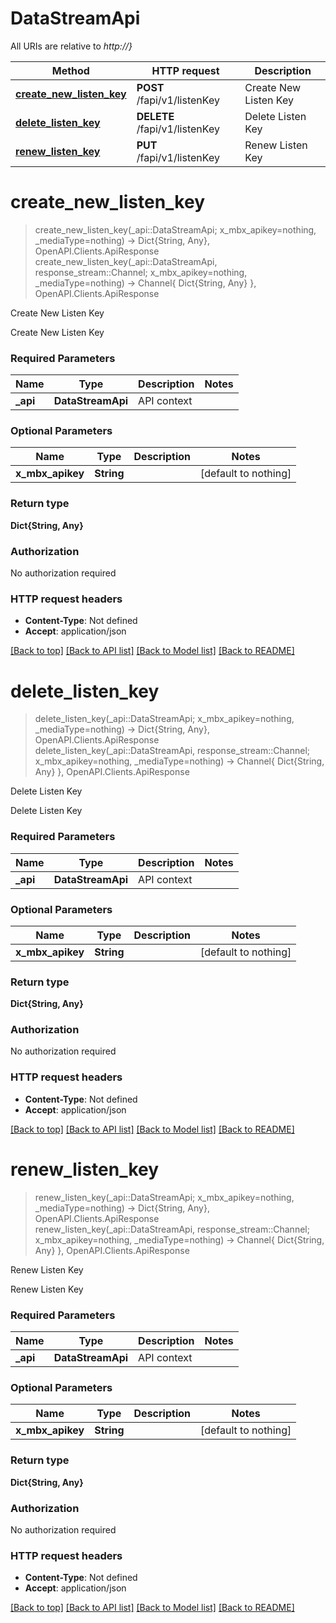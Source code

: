 # DataStreamApi

All URIs are relative to *http://}*

Method | HTTP request | Description
------------- | ------------- | -------------
[**create_new_listen_key**](DataStreamApi.md#create_new_listen_key) | **POST** /fapi/v1/listenKey | Create New Listen Key
[**delete_listen_key**](DataStreamApi.md#delete_listen_key) | **DELETE** /fapi/v1/listenKey | Delete Listen Key
[**renew_listen_key**](DataStreamApi.md#renew_listen_key) | **PUT** /fapi/v1/listenKey | Renew Listen Key


# **create_new_listen_key**
> create_new_listen_key(_api::DataStreamApi; x_mbx_apikey=nothing, _mediaType=nothing) -> Dict{String, Any}, OpenAPI.Clients.ApiResponse <br/>
> create_new_listen_key(_api::DataStreamApi, response_stream::Channel; x_mbx_apikey=nothing, _mediaType=nothing) -> Channel{ Dict{String, Any} }, OpenAPI.Clients.ApiResponse

Create New Listen Key

Create New Listen Key

### Required Parameters

Name | Type | Description  | Notes
------------- | ------------- | ------------- | -------------
 **_api** | **DataStreamApi** | API context | 

### Optional Parameters

Name | Type | Description  | Notes
------------- | ------------- | ------------- | -------------
 **x_mbx_apikey** | **String**|  | [default to nothing]

### Return type

**Dict{String, Any}**

### Authorization

No authorization required

### HTTP request headers

 - **Content-Type**: Not defined
 - **Accept**: application/json

[[Back to top]](#) [[Back to API list]](../README.md#api-endpoints) [[Back to Model list]](../README.md#models) [[Back to README]](../README.md)

# **delete_listen_key**
> delete_listen_key(_api::DataStreamApi; x_mbx_apikey=nothing, _mediaType=nothing) -> Dict{String, Any}, OpenAPI.Clients.ApiResponse <br/>
> delete_listen_key(_api::DataStreamApi, response_stream::Channel; x_mbx_apikey=nothing, _mediaType=nothing) -> Channel{ Dict{String, Any} }, OpenAPI.Clients.ApiResponse

Delete Listen Key

Delete Listen Key

### Required Parameters

Name | Type | Description  | Notes
------------- | ------------- | ------------- | -------------
 **_api** | **DataStreamApi** | API context | 

### Optional Parameters

Name | Type | Description  | Notes
------------- | ------------- | ------------- | -------------
 **x_mbx_apikey** | **String**|  | [default to nothing]

### Return type

**Dict{String, Any}**

### Authorization

No authorization required

### HTTP request headers

 - **Content-Type**: Not defined
 - **Accept**: application/json

[[Back to top]](#) [[Back to API list]](../README.md#api-endpoints) [[Back to Model list]](../README.md#models) [[Back to README]](../README.md)

# **renew_listen_key**
> renew_listen_key(_api::DataStreamApi; x_mbx_apikey=nothing, _mediaType=nothing) -> Dict{String, Any}, OpenAPI.Clients.ApiResponse <br/>
> renew_listen_key(_api::DataStreamApi, response_stream::Channel; x_mbx_apikey=nothing, _mediaType=nothing) -> Channel{ Dict{String, Any} }, OpenAPI.Clients.ApiResponse

Renew Listen Key

Renew Listen Key

### Required Parameters

Name | Type | Description  | Notes
------------- | ------------- | ------------- | -------------
 **_api** | **DataStreamApi** | API context | 

### Optional Parameters

Name | Type | Description  | Notes
------------- | ------------- | ------------- | -------------
 **x_mbx_apikey** | **String**|  | [default to nothing]

### Return type

**Dict{String, Any}**

### Authorization

No authorization required

### HTTP request headers

 - **Content-Type**: Not defined
 - **Accept**: application/json

[[Back to top]](#) [[Back to API list]](../README.md#api-endpoints) [[Back to Model list]](../README.md#models) [[Back to README]](../README.md)

